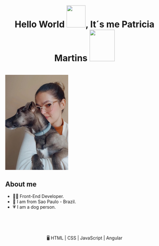 <h1 align="center">Hello World <img src="https://i.pinimg.com/originals/28/02/00/28020003d4a493c78d8202ba6c35f179.gif" width="60px" height="70px">, It´s me Patricia Martins
<img src = "https://octodex.github.com/images/spidertocat.png" width ="80px" height="100px"> </h1>
<p align ="left">
 </br>

<img src = "img/patricia_and_thor.jfif" width ="200px">

## About me
- 👩‍💻 Front-End Developer.
- 📍 I am from Sao Paulo - Brazil.
- 💗 I am a dog person.

</br> </br>
<p align="center">
<br>
🖥️ HTML | CSS | JavaScript | Angular

